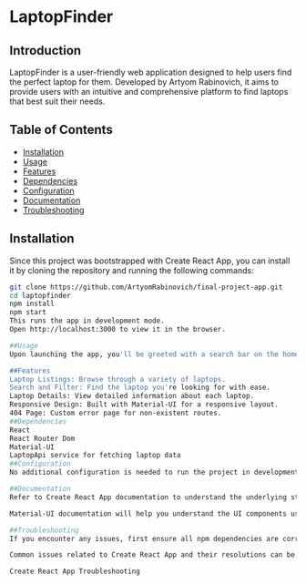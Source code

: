 # LaptopFinder

## Introduction

LaptopFinder is a user-friendly web application designed to help users find the perfect laptop for them. Developed by Artyom Rabinovich, it aims to provide users with an intuitive and comprehensive platform to find laptops that best suit their needs.

## Table of Contents

- [Installation](#installation)
- [Usage](#usage)
- [Features](#features)
- [Dependencies](#dependencies)
- [Configuration](#configuration)
- [Documentation](#documentation)
- [Troubleshooting](#troubleshooting)


## Installation

Since this project was bootstrapped with Create React App, you can install it by cloning the repository and running the following commands:

```bash
git clone https://github.com/ArtyomRabinovich/final-project-app.git
cd laptopfinder
npm install
npm start
This runs the app in development mode.
Open http://localhost:3000 to view it in the browser.

##Usage
Upon launching the app, you'll be greeted with a search bar on the homepage where you can start your laptop search. Navigate through the site to view items, see detailed information, or learn more about the project.

##Features
Laptop Listings: Browse through a variety of laptops.
Search and Filter: Find the laptop you're looking for with ease.
Laptop Details: View detailed information about each laptop.
Responsive Design: Built with Material-UI for a responsive layout.
404 Page: Custom error page for non-existent routes.
##Dependencies
React
React Router Dom
Material-UI
LaptopApi service for fetching laptop data
##Configuration
No additional configuration is needed to run the project in development mode.

##Documentation
Refer to Create React App documentation to understand the underlying structure and scripts available.

Material-UI documentation will help you understand the UI components used.

##Troubleshooting
If you encounter any issues, first ensure all npm dependencies are correctly installed. Check the console for any errors that might indicate missing modules.

Common issues related to Create React App and their resolutions can be found here:

Create React App Troubleshooting
